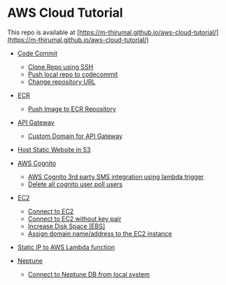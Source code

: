 # AWS Cloud Tutorial

This repo is available at [https://m-thirumal.github.io/aws-cloud-tutorial/](https://m-thirumal.github.io/aws-cloud-tutorial/)

* [Code Commit](./codecommit/)

    * [Clone Repo using SSH](./codecommit/clone%20using%20ssh.md)
    * [Push local repo to codecommit](./codecommit/Push%20local%20repo%20to%20codecommit.adoc)
    * [Change repository URL](./codecommit/change_repo_url.adoc)

* [ECR](./ECR)

    * [Push Image to ECR Repository](./ECR/Push_Image_to_ECR_repository.adoc)

* [API Gateway](./api-gateway)

    * [Custom Domain for API Gateway](/./api-gateway/custom_domain.adoc)

* [Host Static Website in S3](/./S3-Host%20static%20website/host_static_website_using_s3.md)

* [AWS Cognito](./Cognito/Intro.md)

    * [AWS Cognito 3rd party SMS integration using lambda trigger](./Cognito/custom_sms_sender.adoc)
    * [Delete all cognito user poll users](./Cognito/delete_all_user_from_user_pool.md)

* [EC2](./EC2)

    * [Connect to EC2](./EC2/Connect_to_EC2.md)
    * [Connect to EC2 without key pair](./EC2/Connect_to_EC2_Without_key_pair.md)
    * [Increase Disk Space [EBS]](./EC2/Increase%20Disk%20Space.md)
    * [Assign domain name/address to the EC2 instance](./EC2/Assign_Domain_to_Ec2.md)

* [Static IP to AWS Lambda function](./network/lambda-static-ip/static_ip_to_lambda.adoc)

* [Neptune](./neptune)

    * [Connect to Neptune DB from local system](./neptune/connect_from_local.adoc)
